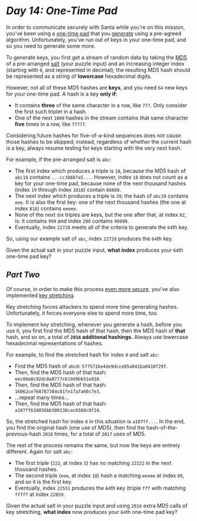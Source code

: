 # ***Day 14: One-Time Pad***

In order to communicate securely with Santa while you're on this mission, you've been using a [one-time pad](https://en.wikipedia.org/wiki/One-time_pad) that you [generate](https://en.wikipedia.org/wiki/Security_through_obscurity) using a pre-agreed algorithm. Unfortunately, you've run out of keys in your one-time pad, and so you need to generate some more.

To generate keys, you first get a stream of random data by taking the [MD5](https://en.wikipedia.org/wiki/MD5) of a pre-arranged [salt](https://en.wikipedia.org/wiki/Salt_(cryptography)) (your puzzle input) and an increasing integer index (starting with `0`, and represented in decimal); the resulting MD5 hash should be represented as a string of **lowercase** hexadecimal digits.

However, not all of these MD5 hashes are **keys**, and you need `64` new keys for your one-time pad. A hash is a key **only if**:

- It contains **three** of the same character in a row, like `777`. Only consider the first such triplet in a hash.
- One of the next `1000` hashes in the stream contains that same character **five** times in a row, like `77777`.

Considering future hashes for five-of-a-kind sequences does not cause those hashes to be skipped; instead, regardless of whether the current hash is a key, always resume testing for keys starting with the very next hash.

For example, if the pre-arranged salt is `abc`:

- The first index which produces a triple is `18`, because the MD5 hash of `abc18` contains `...cc38887a5...`. However, index `18` does not count as a key for your one-time pad, because none of the next thousand hashes (index `19` through index `1018`) contain `88888`.
- The next index which produces a triple is `39`; the hash of `abc39` contains `eee`. It is also the first key: one of the next thousand hashes (the one at index `816`) contains `eeeee`.
- None of the next six triples are keys, but the one after that, at index `92`, is: it contains `999` and index `200` contains `99999`.
- Eventually, index `22728` meets all of the criteria to generate the `64`th key.

So, using our example salt of `abc`, index `22728` produces the `64`th key.

Given the actual salt in your puzzle input, **what index** produces your `64`th one-time pad key?

## ***Part Two***

Of course, in order to make this process [even more secure](https://en.wikipedia.org/wiki/MD5#Security), you've also implemented [key stretching](https://en.wikipedia.org/wiki/MD5#Security).

Key stretching forces attackers to spend more time generating hashes. Unfortunately, it forces everyone else to spend more time, too.

To implement key stretching, whenever you generate a hash, before you use it, you first find the MD5 hash of that hash, then the MD5 hash of **that** hash, and so on, a total of **`2016` additional hashings**. Always use lowercase hexadecimal representations of hashes.

For example, to find the stretched hash for index `0` and salt `abc`:

- Find the MD5 hash of `abc0`: `577571be4de9dcce85a041ba0410f29f`.
- Then, find the MD5 hash of that hash: `eec80a0c92dc8a0777c619d9bb51e910`.
- Then, find the MD5 hash of that hash: `16062ce768787384c81fe17a7a60c7e3`.
- ...repeat many times...
- Then, find the MD5 hash of that hash: `a107ff634856bb300138cac6568c0f24`.

So, the stretched hash for index `0` in this situation is `a107ff...`. In the end, you find the original hash (one use of MD5), then find the hash-of-the-previous-hash `2016` times, for a total of `2017` uses of MD5.

The rest of the process remains the same, but now the keys are entirely different. Again for salt `abc`:

- The first triple (`222`, at index `5`) has no matching `22222` in the next thousand hashes.
- The second triple (`eee`, at index `10`) hash a matching `eeeee` at index `89`, and so it is the first key.
- Eventually, index `22551` produces the `64`th key (triple `fff` with matching `fffff` at index `22859`.

Given the actual salt in your puzzle input and using `2016` extra MD5 calls of key stretching, **what index** now produces your `64`th one-time pad key?